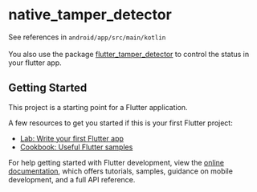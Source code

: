 # native_tamper_detector

See references in `android/app/src/main/kotlin`<br/><br/>
You  also use the package [flutter_tamper_detector](https://pub.dev/packages/flutter_tamper_detector) to control the status in your flutter app.
## Getting Started

This project is a starting point for a Flutter application.

A few resources to get you started if this is your first Flutter project:

- [Lab: Write your first Flutter app](https://docs.flutter.dev/get-started/codelab)
- [Cookbook: Useful Flutter samples](https://docs.flutter.dev/cookbook)

For help getting started with Flutter development, view the
[online documentation](https://docs.flutter.dev/), which offers tutorials,
samples, guidance on mobile development, and a full API reference.
